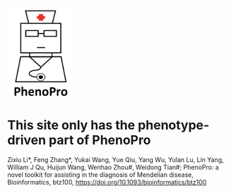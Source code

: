 <img src="https://github.com/jumphone/PhenoPro/blob/master/IMG/LOGO.png?raw=true" width="150">

# This site only has the phenotype-driven part of PhenoPro

Zixiu Li*, Feng Zhang*, Yukai Wang, Yue Qiu, Yang Wu, Yulan Lu, Lin Yang, William J Qu, Huijun Wang, Wenhao Zhou#, Weidong Tian#; PhenoPro: a novel toolkit for assisting in the diagnosis of Mendelian disease, Bioinformatics, btz100, https://doi.org/10.1093/bioinformatics/btz100



